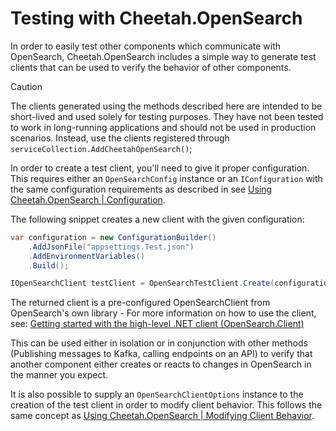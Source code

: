 # Testing with Cheetah.OpenSearch

In order to easily test other components which communicate with OpenSearch, Cheetah.OpenSearch includes a simple way to generate test clients that can be used to verify the behavior of other components.

> [!CAUTION]
> The clients generated using the methods described here are intended to be short-lived and used solely for testing purposes. They have not been tested to work in long-running applications and should not be used in production scenarios. Instead, use the clients registered through `serviceCollection.AddCheetahOpenSearch()`;

In order to create a test client, you'll need to give it proper configuration. This requires either an `OpenSearchConfig` instance or an `IConfiguration` with the same configuration requirements as described in see [Using Cheetah.OpenSearch | Configuration](UsingCheetahOpenSearch.md#configuration).

The following snippet creates a new client with the given configuration:

```csharp
var configuration = new ConfigurationBuilder()
    .AddJsonFile("appsettings.Test.json")
    .AddEnvironmentVariables()
    .Build();

IOpenSearchClient testClient = OpenSearchTestClient.Create(configuration);
```

The returned client is a pre-configured OpenSearchClient from OpenSearch's own library - For more information on how to use the client, see: [Getting started with the high-level .NET client (OpenSearch.Client)](https://opensearch.org/docs/latest/clients/OSC-dot-net/)

This can be used either in isolation or in conjunction with other methods (Publishing messages to Kafka, calling endpoints on an API) to verify that another component either creates or reacts to changes in OpenSearch in the manner you expect.

It is also possible to supply an `OpenSearchClientOptions` instance to the creation of the test client in order to modify client behavior. This follows the same concept as [Using Cheetah.OpenSearch | Modifying Client Behavior](UsingCheetahOpenSearch.md#modifying-client-behavior).
